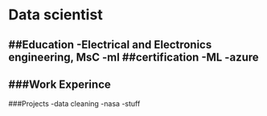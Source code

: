 # Data scientist

##Education
-Electrical and Electronics engineering, MsC
-ml
##certification
-ML
-azure
-

###Work Experince
-

###Projects
-data cleaning
-nasa
-stuff
